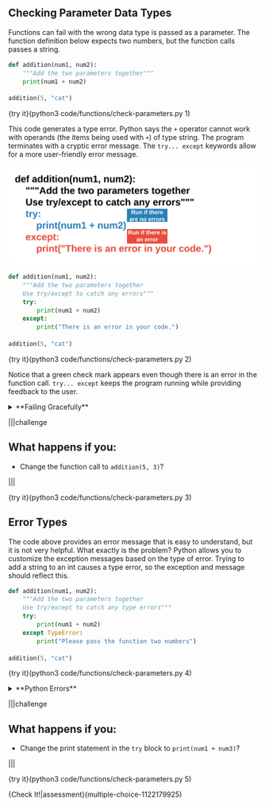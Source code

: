 ## Checking Parameter Data Types

Functions can fail with the wrong data type is passed as a parameter. The function definition below expects two numbers, but the function calls passes a string.

```python
def addition(num1, num2):
    """Add the two parameters together"""
    print(num1 + num2)
    
addition(5, "cat")
```

{try it}(python3 code/functions/check-parameters.py 1)

This code generates a type error. Python says the `+` operator cannot work with operands (the items being used with `+`) of type string. The program terminates with a cryptic error message. The `try... except` keywords allow for a more user-friendly error message.

![Try Except](.guides/images/try-except.png)

```python
def addition(num1, num2):
    """Add the two parameters together
    Use try/except to catch any errors"""
    try:
        print(num1 + num2)
    except:
        print("There is an error in your code.")
    
addition(5, "cat")
```

{try it}(python3 code/functions/check-parameters.py 2)

Notice that a green check mark appears even though there is an error in the function call. `try... except` keeps the program running while providing feedback to the user.

<details><summary>**Failing Gracefully**</summary>No computer program works as intended 100% of the time. It is a good idea to design your code to "fail gracefully". That is, your program should not come crashing to a halt with each error. Think of ways that your program can roll with the punches even when mistakes happen.</details>

|||challenge
## What happens if you:
* Change the function call to `addition(5, 3)`?

|||

{try it}(python3 code/functions/check-parameters.py 3)

## Error Types

The code above provides an error message that is easy to understand, but it is not very helpful. What exactly is the problem? Python allows you to customize the exception messages based on the type of error. Trying to add a string to an int causes a type error, so the exception and message should reflect this.

```python
def addition(num1, num2):
    """Add the two parameters together
    Use try/except to catch any type errors"""
    try:
        print(num1 + num2)
    except TypeError:
        print("Please pass the function two numbers")
    
addition(5, "cat")
```

{try it}(python3 code/functions/check-parameters.py 4)

<details><summary>**Python Errors**</summary>There are many kinds of [errors](https://docs.python.org/3/tutorial/errors.html) that can be used with the `except` keyword, but here is a list of some of the more common ones:<ul><li>**SyntaxError** - Incorrect syntax; missing parentheses for example</li><li>**ZeroDivisionError** - Divide a number by zero</li><li>**NameError** - Reference a variable that has not been declared</li><li>**TypeError** - Function or operation is applied to an incorrect type</li><li>**IndexError** - Reference an index that is out of range</li></ul></details>

|||challenge
## What happens if you:
* Change the print statement in the `try` block to `print(num1 + num3)`?

|||

{try it}(python3 code/functions/check-parameters.py 5)

{Check It!|assessment}(multiple-choice-1122179925)
